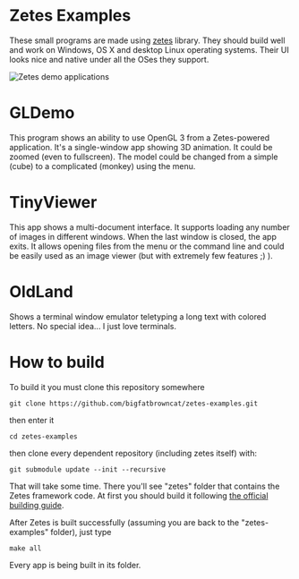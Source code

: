 Zetes Examples
==============

These small programs are made using [zetes](https://github.com/bigfatbrowncat/zetes) library. They should build well and work on Windows, OS X and desktop Linux operating systems. Their UI looks nice and native under all the OSes they support.

![Zetes demo applications](https://rawgit.com/bigfatbrowncat/zetes-examples/master/doc/images/demos.svg)

GLDemo
======

This program shows an ability to use OpenGL 3 from a Zetes-powered application. It's a single-window app showing 3D animation. It could be zoomed (even to fullscreen). The model could be changed from a simple (cube) to a complicated (monkey) using the menu.

TinyViewer
==========

This app shows a multi-document interface. It supports loading any number of images in different windows. When the last window is closed, the app exits. It allows opening files from the menu or the command line and could be easily used as an image viewer (but with extremely few features ;) ).

OldLand
=======

Shows a terminal window emulator teletyping a long text with colored letters. No special idea... I just love terminals.

How to build
============

To build it you must clone this repository somewhere

    git clone https://github.com/bigfatbrowncat/zetes-examples.git
	
then enter it

	cd zetes-examples
	
then clone every dependent repository (including zetes itself) with:

	git submodule update --init --recursive
	
That will take some time. There you'll see "zetes" folder that contains the Zetes framework code. At first you should build it following [the official building guide](https://github.com/bigfatbrowncat/zetes#building-zetes-and-demo-applications).

After Zetes is built successfully (assuming you are back to the "zetes-examples" folder), just type

    make all
	
Every app is being built in its folder.
